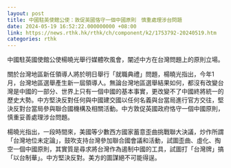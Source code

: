 ```yaml
---
layout: post
title: 中國駐英使館公使：敦促英國恪守一個中國原則　慎重處理涉台問題
date: 2024-05-19 16:52:22.000000000 +08:00
link: https://news.rthk.hk/rthk/ch/component/k2/1753792-20240519.htm
categories: rthk
---
```


中國駐英國使館公使楊曉光舉行媒體吹風會，闡述中方在台灣問題上的原則立場。

關於台灣地區新任領導人將於明日舉行「就職典禮」問題，楊曉光指出，今年1月，台灣地區選舉產生新一屆領導人。無論台灣地區選舉結果如何，都沒有改變台灣是中國的一部分、世界上只有一個中國的基本事實，更改變不了中國終將統一的歷史大勢。中方堅決反對任何與中國建交國以任何名義與台當局進行官方交往，堅決反對台當局參與聯合國機構及相關活動。中方敦促英國政府恪守一個中國原則，慎重妥善處理涉台問題。

楊曉光指出，一段時間來，美國等少數西方國家蓄意歪曲挑戰聯大決議，炒作所謂「台灣地位未定論」，鼓吹支持台灣參加聯合國會議和活動，試圖歪曲、虛化、掏空一個中國原則，其實質是尋求將台灣作為遏制中國的工具，試圖打「台灣牌」搞「以台制華」。中方堅決反對。美方的圖謀絕不可能得逞。
